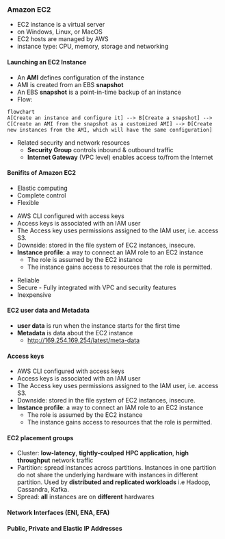 ### Amazon EC2
- EC2 instance is a virtual server
- on Windows, Linux, or MacOS
- EC2 hosts are managed by AWS
- instance type: CPU, memory, storage and networking

#### Launching an EC2 Instance
- An **AMI** defines configuration of the instance
- AMI is created from an EBS **snapshot**
- An EBS **snapshot** is a point-in-time backup of an instance
- Flow:
```mermaid
flowchart
A[Create an instance and configure it] --> B[Create a snapshot] --> C[Create an AMI from the snapshot as a customized AMI] --> D[Create new instances from the AMI, which will have the same configuration]
```
- Related security and network resources
    - **Security Group** controls inbound & outbound traffic
    - **Internet Gateway** (VPC level) enables access to/from the Internet

#### Benifits of Amazon EC2
* Elastic computing
* Complete control
* Flexible
- AWS CLI configured with access keys
- Access keys is associated with an IAM user
- The Access key uses permissions assigned to the IAM user, i.e. access S3.
- Downside:  stored in the file system of EC2 instances, insecure.
- **Instance profile**: a way to connect an IAM role to an EC2 instance
    - The role is assumed by the EC2 instance
    - The instance gains access to resources that the role is permitted.
* Reliable
* Secure - Fully integrated with VPC and security features
* Inexpensive
#### EC2 user data and Metadata
- **user data** is run when the instance starts for the first time
- **Metadata** is data about the EC2 instance
    * http://169.254.169.254/latest/meta-data
#### Access keys
- AWS CLI configured with access keys
- Access keys is associated with an IAM user
- The Access key uses permissions assigned to the IAM user, i.e. access S3.
- Downside:  stored in the file system of EC2 instances, insecure.
- **Instance profile**: a way to connect an IAM role to an EC2 instance
    - The role is assumed by the EC2 instance
    - The instance gains access to resources that the role is permitted.
#### EC2 placement groups
- Cluster: **low-latency**, **tightly-coulped** **HPC application**, **high throughput** network traffic
- Partition: spread instances across partitions. Instances in one partition do not share the underlying hardware with instances in different partition. Used by **distributed and replicated workloads** i.e Hadoop, Cassandra, Kafka.
- Spread: **all** instances are on **different** hardwares
#### Network Interfaces (ENI, ENA, EFA)
#### Public, Private and Elastic IP Addresses

